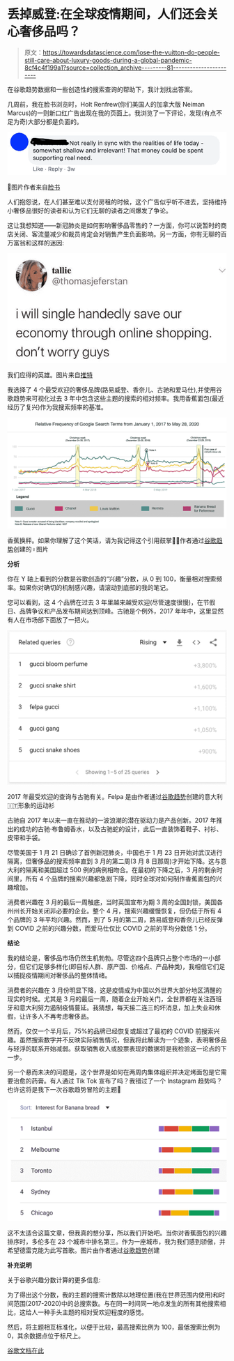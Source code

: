 # 丢掉威登:在全球疫情期间，人们还会关心奢侈品吗？

> 原文：<https://towardsdatascience.com/lose-the-vuitton-do-people-still-care-about-luxury-goods-during-a-global-pandemic-8cf4c4f199a1?source=collection_archive---------81----------------------->

在谷歌趋势数据和一些创造性的搜索查询的帮助下，我计划找出答案。

几周前，我在脸书浏览时，Holt Renfrew(你们美国人的加拿大版 Neiman Marcus)的一则新口红广告出现在我的页面上。我浏览了一下评论，发现(有点不足为奇)大部分都是负面的。

![](img/be576454762f153d965975d5e6b96b5d.png)

🙊图片作者来自[脸书](https://www.facebook.com)

人们抱怨说，在人们甚至难以支付房租的时候，这个广告似乎听不进去，坚持维持小奢侈品很好的读者和认为它们无聊的读者之间爆发了争论。

这让我想知道——新冠肺炎是如何影响奢侈品零售的？一方面，你可以说暂时的商店关闭、客流量减少和裁员肯定会对销售产生负面影响。另一方面，你有无聊的百万富翁和这样的迷因:

![](img/c3ef5899e899f32409958aadaed8e08c.png)

我们应得的英雄。图片来自[推特](https://twitter.com/talliesinyoung)

我选择了 4 个最受欢迎的奢侈品牌(路易威登、香奈儿、古驰和爱马仕),并使用谷歌趋势来可视化过去 3 年中包含这些主题的搜索的相对频率。我用香蕉面包(最近经历了复兴)作为我搜索频率的基准。

![](img/490cb3f5ad453ef9840b836e132d97b7.png)

香蕉换秤。如果你理解了这个笑话，请为我记得这个引用鼓掌🙋🏻作者通过[谷歌趋势](https://trends.google.com/trends/explore)创建的‍♀️图片

**分析**

你在 Y 轴上看到的分数是谷歌创造的“兴趣”分数，从 0 到 100，衡量相对搜索频率。如果你对确切的机制感兴趣，请滚动到底部的我的笔记。

您可以看到，这 4 个品牌在过去 3 年里越来越受欢迎(尽管速度很慢)，在节假日、品牌争议和产品发布期间达到顶峰。古驰是个例外，2017 年年中，这里显然有人在市场部下面放了一把火。

![](img/597dd19210d89bdfeb6b206758a93844.png)

2017 年最受欢迎的查询与古驰有关。Felpa 是由作者通过[谷歌趋势](https://trends.google.com/trends/explore)创建的意大利🇮🇹形象的运动衫

古驰自 2017 年以来一直在推动的一波浪潮的潜在驱动力是产品创新。2017 年推出的成功的古驰·布鲁姆香水，以及古驰蛇的设计，此后一直装饰着鞋子、衬衫、皮带和手袋。

尽管美国于 1 月 21 日确诊了首例新冠肺炎，中国也于 1 月 23 日开始对武汉进行隔离，但奢侈品的搜索频率直到 3 月的第二周(3 月 8 日那周)才开始下降。这与意大利的隔离和美国超过 500 例的病例相吻合。在最初的下降之后，3 月的剩余时间里，所有 4 个品牌的搜索兴趣都急剧下降，同时全球对如何制作香蕉面包的兴趣增加。

消费者兴趣在 3 月的最后一周触底，当时英国宣布为期 3 周的全国封锁，美国各州州长开始关闭非必要的企业。整个 4 月，搜索兴趣缓慢恢复，但仍低于所有 4 个品牌的 3 年平均兴趣。然而，到了 5 月的第二周，路易威登和香奈儿已经反弹到 COVID 之前的兴趣分数，而爱马仕仅比 COVID 之前的平均分数低 1 分。

**结论**

我的结论是，奢侈品市场仍然生机勃勃。尽管这四个品牌只占整个市场的一小部分，但它们足够多样化(即目标人群、原产国、价格点、产品种类)，我相信它们足以捕捉疫情期间对奢侈品的整体情绪。

消费者的兴趣在 3 月份明显下降，这是疫情成为中国以外世界大部分地区清醒的现实的时候。尤其是 3 月的最后一周，随着企业开始关门，全世界都在关注西班牙和意大利努力遏制疫情蔓延。我猜想，每天接二连三的坏消息，加上失业和休假，让许多人不再考虑奢侈品。

然而，仅仅一个半月后，75%的品牌已经恢复或超过了最初的 COVID 前搜索兴趣。虽然搜索数字并不反映实际销售情况，但我将此解读为一个迹象，表明奢侈品与轻浮的联系开始减弱。获取销售收入或股票表现的数据将是我检验这一论点的下一步。

另一个悬而未决的问题是，这个世界是如何在两周内集体组织并决定烤面包是它需要治愈的药膏。有人通过 Tik Tok 宣布了吗？我错过了一个 Instagram 趋势吗？也许这将是我下一次谷歌趋势冒险的主题🤔

![](img/4f8b1770f9c7a882212494f991244e4d.png)

这不太适合这篇文章，但我真的想分享，所以我们开始吧。当你对香蕉面包的兴趣排序时，多伦多在 23 个城市中排名第三。作为一座城市，我为我们感到骄傲，并希望德雷克能为此写首歌。图片由作者通过[谷歌趋势](https://trends.google.com/trends/explore)创建

**补充说明**

关于谷歌兴趣分数计算的更多信息:

为了得出这个分数，我的主题的搜索计数除以地理位置(我在世界范围内使用)和时间范围(2017-2020)中的总搜索数。与在同一时间同一地点发生的所有其他搜索相比，这给人一种手头主题的相对受欢迎程度的感觉。

然后，将主题相互标准化，以便于比较，最高搜索比例为 100，最低搜索比例为 0，其余数据点位于标尺上。

[谷歌文档在此](https://support.google.com/trends/answer/4365533?hl=en)